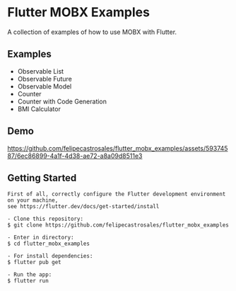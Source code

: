 # Flutter MOBX Examples

A collection of examples of how to use MOBX with Flutter.

## Examples

- Observable List
- Observable Future
- Observable Model
- Counter
- Counter with Code Generation
- BMI Calculator

## Demo

https://github.com/felipecastrosales/flutter_mobx_examples/assets/59374587/6ec86899-4a1f-4d38-ae72-a8a09d8511e3

## Getting Started

```
First of all, correctly configure the Flutter development environment on your machine,
see https://flutter.dev/docs/get-started/install

- Clone this repository:
$ git clone https://github.com/felipecastrosales/flutter_mobx_examples

- Enter in directory:
$ cd flutter_mobx_examples

- For install dependencies:
$ flutter pub get

- Run the app: 
$ flutter run
```
